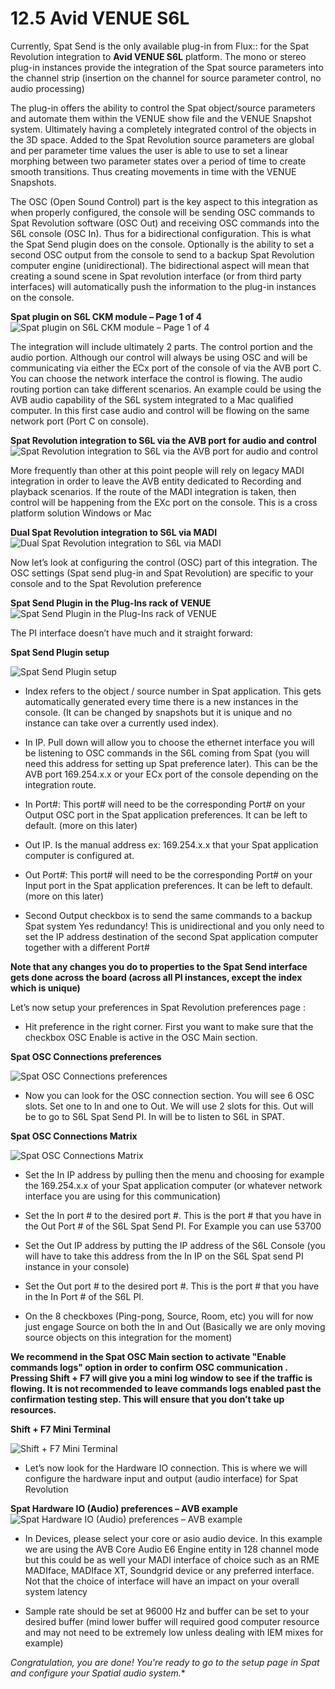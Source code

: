 # 12.5 Avid VENUE S6L


Currently, Spat Send is the only available plug-in from Flux:: for the Spat Revolution integration to **Avid VENUE S6L** platform. The mono or stereo plug-in instances provide the integration of the Spat source parameters into the channel strip (insertion on the channel for source parameter control, no audio processing) 

The plug-in offers the ability to control the Spat object/source parameters and automate them within the VENUE show file and the VENUE Snapshot system. Ultimately having a completely integrated control of the objects in the 3D space. Added to the Spat Revolution source parameters are global and per parameter time values the user is able to use to set a linear morphing between two parameter states over a period of time to create smooth transitions. Thus creating movements in time with the VENUE Snapshots.
 
The OSC (Open Sound Control) part is the key aspect to this integration as when properly configured, the console will be sending OSC commands to Spat Revolution software (OSC Out) and receiving OSC commands into the S6L console (OSC In). Thus for a bidirectional configuration. This is what the Spat Send plugin does on the console. Optionally is the ability to set a second OSC output from the console to send to a backup Spat Revolution computer engine (unidirectional). The bidirectional aspect will mean that creating a sound scene in Spat revolution interface (or from third party interfaces) will automatically push the information to the plug-in instances on the console. 

**Spat plugin on S6L CKM module – Page 1 of 4**
![Spat plugin on S6L CKM module – Page 1 of 4](include/SpatRevolution_UserGuide_S6L_Spat_PI_CKM_1of4.png) 


The integration will include ultimately 2 parts. The control portion and the audio portion. Although our control will always be using OSC and will be communicating via either the ECx port of the console of via the AVB port C. You can choose the network interface the control is flowing. The audio routing portion can take different scenarios. An example could be using the AVB audio capability of the S6L system integrated to a Mac qualified computer. In this first case audio and control will be flowing on the same network port (Port C on console). 


**Spat Revolution integration to S6L via the AVB port for audio and control**
![Spat Revolution integration to S6L via the AVB port for audio and control](include/SpatRevolution_UserGuide_S6L_SpatRevolution_integration_AVB.png) 


 More frequently than other at this point people will rely on legacy MADI integration in order to leave the AVB entity dedicated to Recording and playback scenarios. If the route of the MADI integration is taken, then control will be happening from the EXc port on the console. This is a cross platform solution Windows or Mac

**Dual Spat Revolution integration to S6L via MADI**
![Dual Spat Revolution integration to S6L via MADI](include/SpatRevolution_UserGuide_S6L_Dual_SpatRevolution_integration_S6L_MADI.png) 



Now let’s look at configuring  the control (OSC)  part of this integration. The OSC settings (Spat send plug-in and Spat Revolution) are specific to your console and to the Spat Revolution preference

**Spat Send Plugin in the Plug-Ins rack of VENUE**
![Spat Send Plugin in the Plug-Ins rack of VENUE](include/SpatRevolution_UserGuide_S6L_SpatSendPl_PIRackVENUE.png)  

The PI interface doesn’t have much and it straight forward:
 
 **Spat Send Plugin setup**
 
![Spat Send Plugin setup](include/SpatRevolution_UserGuide_S6L_SpatSendPI_Setup.png) 	

- Index refers to the object / source number in Spat application. This gets automatically generated every time there is a new instances in the console. (It can be changed by snapshots but it is unique and no instance can take over a currently used index).

- In IP. Pull down will allow you to choose the ethernet interface you will be listening to OSC commands in the S6L coming from Spat  (you will need this address for setting up Spat preference later). This can be the AVB port 169.254.x.x or your ECx port of the console depending on the integration route.

- In Port#:  This port#  will need to be the corresponding Port# on your Output OSC port in the Spat application preferences. It can be left to default. (more on this later)

- Out IP. Is the manual address ex: 169.254.x.x that your Spat application computer is configured at.

- Out Port#: This port#  will need to be the corresponding Port# on your Input port in the Spat application preferences. It can be left to default. (more on this later)

- Second Output checkbox is to send the same commands to a backup Spat system Yes redundancy! This is unidirectional and you only need to set the IP address destination of the second Spat application computer together with a different Port#

**Note that any changes you do to properties to the Spat Send interface gets done across the board (across all PI instances, except the index which is unique)**

Let’s now setup your preferences in Spat Revolution preferences page :

- Hit preference in the right corner. First you want to make sure that the checkbox OSC Enable is active in the OSC Main section. 

**Spat OSC Connections preferences**

![Spat OSC Connections preferences](include/SpatRevolution_UserGuide_S6L_SpatOSC_Connections_preferences.png) 

- Now you can look for the OSC connection section. You will see 6 OSC slots. Set one to In and one to Out.  We will use 2 slots for this. Out will be to go to S6L Spat Send PI. In will be to listen to S6L in SPAT. 
		
**Spat OSC Connections Matrix**

![Spat OSC Connections Matrix](include/SpatRevolution_UserGuide_S6L_SpatOSC_Connections_matrix.png) 	

- Set the In IP address by pulling then the menu and choosing for example the 169.254.x.x of your Spat application computer (or whatever network interface you are using for this communication)

- Set the In port # to the desired port #. This is the port # that you have in the Out Port # of the S6L Spat Send PI. For Example you can use 53700
 
- Set the Out IP address by putting the IP address of the S6L Console (you will have to take this address from the In IP on the S6L Spat send PI instance in your console)
 
- Set the Out port # to the desired port #. This is the port # that you have in the In Port # of the S6L PI. 
 
- On the 8 checkboxes (Ping-pong, Source, Room, etc) you will for now just engage Source on both the In and Out (Basically we are only moving source objects on this integration for the moment)

**We recommend in the Spat OSC Main section to activate "Enable commands logs" option in order to confirm OSC communication . Pressing Shift + F7 will give you a mini log window to see if the traffic is flowing. It is not recommended to leave commands logs enabled past the confirmation testing step. This will ensure that you don’t take up resources.**

**Shift + F7 Mini Terminal**

![Shift + F7 Mini Terminal](include/SpatRevolution_UserGuide_S6L_Shift+F7_Terminal.png)


- Let’s now look for the  Hardware IO connection. This is where we will configure the hardware input and output (audio interface) for Spat Revolution

**Spat Hardware IO (Audio) preferences – AVB example**
![Spat Hardware IO (Audio) preferences – AVB example](include/SpatRevolution_UserGuide_S6L_Spat_HardwareIO_AVB.png)	

- In Devices, please select your core or asio audio device. In this  example we are using the AVB Core Audio E6 Engine entity in 128 channel mode but this could be as well your MADI interface of choice such as an RME MADIface, MADIface XT, Soundgrid device or any preferred interface. Not that the choice of interface will have an impact on your overall system latency
 
- Sample rate should be set at 96000 Hz and buffer can be set to your desired buffer (mind lower buffer will required good computer resource and may not need to be extremely low unless dealing with IEM mixes for example)


*Congratulation, you are done! You're ready to go to the setup page in Spat and configure your Spatial audio system.** 


## 